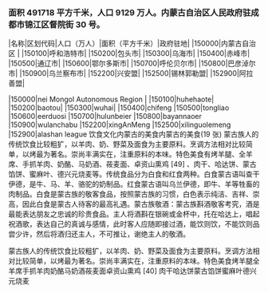 <!--
 * @Author: vigne 1186963387@qq.com
 * @Date: 2022-09-27 12:01:23
 * @LastEditors: Please set LastEditors
 * @LastEditTime: 2023-10-18 13:35:53
 * @FilePath: /cooking-menu/src/views/asia/eastAsia/china/mockData/innerMongolia/readme.md
 * @Description: 这是默认设置,请设置`customMade`, 打开koroFileHeader查看配置 进行设置: https://github.com/OBKoro1/koro1FileHeader/wiki/%E9%85%8D%E7%BD%AE
-->

### 面积 491718 平方千米，人口 9129 万人。内蒙古自治区人民政府驻成都市锦江区督院街 30 号。

<!-- ||||| -->

|名称|区划代码|人口（万人）|面积（平方千米）|政府驻地| |150000|内蒙古自治区 | |150100|呼和浩特市| |150200|包头市| |150300|乌海市| |150400|赤峰市| |150500|通辽市| |150600|鄂尔多斯市| |150700|呼伦贝尔市| |150800|巴彦淖尔市| |150900|乌兰察布市| |152200|兴安盟| |152500|锡林郭勒盟| |152900|阿拉善盟|

|150000|nei Mongol Autonomous Region | |150100|huhehaote| |150200|baotou| |150300|wuhai| |150400|chifeng |150500|tongliao |150600|eerduosi |150700|hulunbeier |150800|bayannaoer |150900|wulanchabu |152200|xingAnMeng |152500|xilinguolemeng |152900|alashan league 饮食文化内蒙古的美食内蒙古的美食(19 张) 蒙古族人的传统饮食比较粗犷，以羊肉、奶、野菜及面食为主要原料。烹调方法相对比较简单，以烤最为著名。崇尚丰满实在，注重原料的本味。特色美食有烤羊腿、全羊席、手抓羊肉、奶酪、马奶酒、莜麦面、卓资山熏鸡 [49] 、肉干、哈达饼、蒙古馅饼、蜜麻叶、德兴元烧麦等。传统食品分为白食和红食两种。白食蒙古语叫查干伊德，是牛、马、羊、骆驼的奶制品。红食蒙古语叫乌兰伊德，即牛、羊等牲畜的肉制品。白食是蒙古族的敬客食品，按照蒙古族的习惯，白色表示纯洁、吉祥、崇高，因此白食是蒙古人待客的最高礼遇。蒙古族敬酒：蒙古族斟酒敬客考究，酒是最能表达朋友之忠诚的珍贵食品。主人将酒斟在银碗或金杯中，托在哈达上，唱起祝酒歌，表达自己的真诚与感情，此时客人应随即接过酒，能饮则饮，不能饮则品尝少许，然后将酒归还主人，不可推让，谢绝主人的敬酒。

蒙古族人的传统饮食比较粗犷，以羊肉、奶、野菜及面食为主要原料。烹调方法相对比较简单，以烤最为著名。崇尚丰满实在，注重原料的本味。特色美食烤羊腿全羊席手抓羊肉奶酪马奶酒莜麦面卓资山熏鸡 [40] 肉干哈达饼蒙古馅饼蜜麻叶德兴元烧麦
